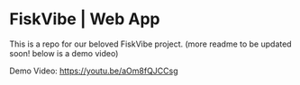 # FiskVibe | Web App
This is a repo for our beloved FiskVibe project. (more readme to be updated soon! below is a demo video)

Demo Video: https://youtu.be/aOm8fQJCCsg
